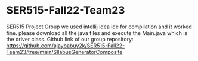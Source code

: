 # SER515-Fall22-Team23
SER515 Project Group
we used intellij idea ide for compilation and it worked fine.
please download all the java files and execute the Main.java which is the driver class.
Github link of our group repository: https://github.com/ajaybabuy2k/SER515-Fall22-Team23/tree/main/SllabusGeneratorComposite

